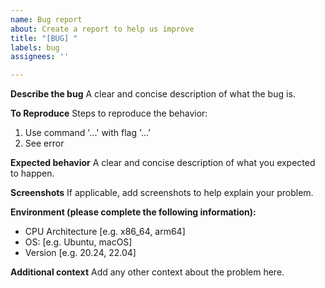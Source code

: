 ```yaml
---
name: Bug report
about: Create a report to help us improve
title: "[BUG] "
labels: bug
assignees: ''

---
```


**Describe the bug**
A clear and concise description of what the bug is.

**To Reproduce**
Steps to reproduce the behavior:
1. Use command '...' with flag '...'
2. See error

**Expected behavior**
A clear and concise description of what you expected to happen.

**Screenshots**
If applicable, add screenshots to help explain your problem.

**Environment (please complete the following information):**
 - CPU Architecture [e.g. x86_64, arm64]
 - OS: [e.g. Ubuntu, macOS]
 - Version [e.g. 20.24, 22.04]

**Additional context**
Add any other context about the problem here.
